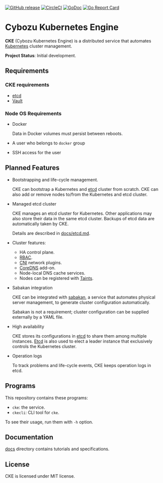 [![GitHub release](https://img.shields.io/github/release/cybozu-go/cke.svg?maxAge=60)][releases]
[![CircleCI](https://circleci.com/gh/cybozu-go/cke.svg?style=svg)](https://circleci.com/gh/cybozu-go/cke)
[![GoDoc](https://godoc.org/github.com/cybozu-go/cke?status.svg)][godoc]
[![Go Report Card](https://goreportcard.com/badge/github.com/cybozu-go/cke)](https://goreportcard.com/report/github.com/cybozu-go/cke)

Cybozu Kubernetes Engine
========================

**CKE** (Cybozu Kubernetes Engine) is a distributed service that automates
[Kubernetes][] cluster management.

**Project Status**: Initial development.

Requirements
------------

### CKE requirements

* [etcd][]
* [Vault][]

### Node OS Requirements

* Docker

    Data in Docker volumes must persist between reboots.

* A user who belongs to `docker` group
* SSH access for the user

Planned Features
----------------

* Bootstrapping and life-cycle management.

    CKE can bootstrap a Kubernetes and [etcd][] cluster from scratch.
    CKE can also add or remove nodes to/from the Kubernetes and etcd cluster.

* Managed etcd cluster

    CKE manages an etcd cluster for Kubernetes.
    Other applications may also store their data in the same etcd cluster.
    Backups of etcd data are automatically taken by CKE.

    Details are described in [docs/etcd.md](docs/etcd.md).

* Cluster features:

    * HA control plane.
    * [RBAC][].
    * [CNI][] network plugins.
    * [CoreDNS][] add-on.
    * Node-local DNS cache services.
    * Nodes can be registered with [Taints][].

* Sabakan integration

    CKE can be integrated with [sabakan][], a service that automates physical
    server management, to generate cluster configuration automatically.

    Sabakan is not a requirement; cluster configuration can be supplied
    externally by a YAML file.

* High availability

    CKE stores its configurations in [etcd][] to share them among multiple instances.
    [Etcd][etcd] is also used to elect a leader instance that exclusively controls
    the Kubernetes cluster.

* Operation logs

    To track problems and life-cycle events, CKE keeps operation logs in etcd.

Programs
--------

This repository contains these programs:

* `cke`: the service.
* `ckecli`: CLI tool for `cke`.

To see their usage, run them with `-h` option.

Documentation
-------------

[docs](docs/) directory contains tutorials and specifications.

License
-------

CKE is licensed under MIT license.

[releases]: https://github.com/cybozu-go/cke/releases
[godoc]: https://godoc.org/github.com/cybozu-go/cke
[Kubernetes]: https://kubernetes.io/
[etcd]: https://github.com/etcd-io/etcd
[Vault]: https://www.vaultproject.io
[RBAC]: https://kubernetes.io/docs/reference/access-authn-authz/rbac/
[CNI]: https://kubernetes.io/docs/concepts/extend-kubernetes/compute-storage-net/network-plugins/
[CoreDNS]: https://coredns.io/
[sabakan]: https://github.com/cybozu-go/sabakan
[Taints]: https://kubernetes.io/docs/concepts/configuration/taint-and-toleration/
